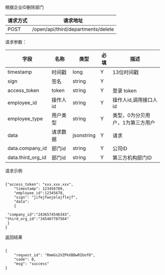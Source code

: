 根据企业ID删除部门请求方式|请求地址
----|---
POST|/open/api/third/departments/delete

请求参数：

字段|名称|类型|必填|描述
-----|-----|----|----|----
timestamp|时间戳 |long |Y|13位时间戳
sign|签名 |string |Y|
access\_token|token | string |Y|登录 token
employee\_id| 操作人id|string |Y|操作人id,调用接口人 id
employee\_type| 用户类型|string|Y|类型，0为分贝用户，1为第三方用户
data |请求数据| jsonstring |Y|请求
data.company\_id| 部门id|string |Y|公司ID
data.third\_org\_id| 部门id|string |Y|第三方机构部门ID


 
 请求示例
```
{"access_token": "xxx.xxx.xxx",	"timestamp": 123456789,	"employee_id":12345678,	"sign": "jifejfwojelajflejf",	"data":	{	
 "company_id":"2436574546343",
"third_org_id":"345467787564"	 
 }
}
```



返回结果

```

{
    "request_id": "RmmGs2VZPkXBDwRIUofO",
    "code": 0,
    "msg": "success"
}


```

